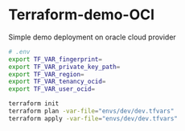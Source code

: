 # Terraform-demo-OCI
Simple demo deployment on oracle cloud provider

```bash
# .env
export TF_VAR_fingerprint=
export TF_VAR_private_key_path=
export TF_VAR_region=
export TF_VAR_tenancy_ocid=
export TF_VAR_user_ocid=

terraform init
terraform plan -var-file="envs/dev/dev.tfvars"
terraform apply -var-file="envs/dev/dev.tfvars"
```